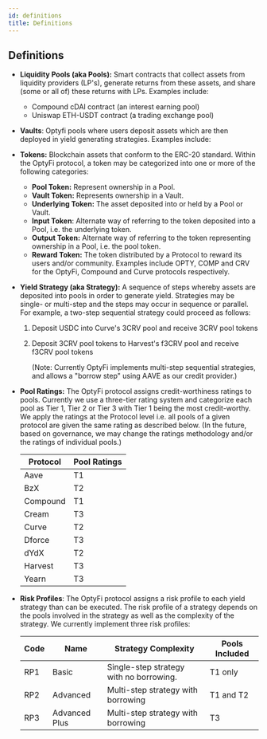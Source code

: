 ```yaml
---
id: definitions
title: Definitions
---
```


## Definitions

- **Liquidity Pools (aka Pools):** Smart contracts that collect assets from liquidity providers (LP's), generate returns from these assets, and share (some or all of) these returns with LPs. Examples include:

  - Compound cDAI contract (an interest earning pool)
  - Uniswap ETH-USDT contract (a trading exchange pool)

- **Vaults**: Optyfi pools where users deposit assets which are then deployed in yield generating strategies. Examples include:

- **Tokens:** Blockchain assets that conform to the ERC-20 standard. Within the OptyFi protocol, a token may be categorized into one or more of the following categories:

  - **Pool Token:** Represent ownership in a Pool.
  - **Vault Token:** Represents ownership in a Vault.
  - **Underlying Token:** The asset deposited into or held by a Pool or Vault.
  - **Input Token**: Alternate way of referring to the token deposited into a Pool, i.e. the underlying token.    
  - **Output Token:** Alternate way of referring to the token representing ownership in a Pool, i.e. the pool token. 
  - **Reward Token:** The token distributed by a Protocol to reward its users and/or community. Examples include OPTY, COMP and CRV for the OptyFi, Compound and Curve protocols respectively.  

- **Yield Strategy (aka Strategy):** A sequence of steps whereby assets are deposited into pools in order to generate yield. Strategies may be single- or multi-step and the steps may occur in sequence or parallel. For example, a two-step sequential strategy could proceed as follows:

  1. Deposit USDC into Curve's 3CRV pool and receive 3CRV pool tokens  

  2. Deposit  3CRV pool tokens to Harvest's f3CRV pool and receive f3CRV pool tokens 

     (Note: Currently OptyFi implements multi-step sequential strategies, and allows a "borrow step" using AAVE as our credit provider.)
  
- **Pool Ratings:** The OptyFi protocol assigns credit-worthiness ratings to pools. Currently we use a three-tier rating system and categorize each pool as Tier 1, Tier 2 or Tier 3 with Tier 1 being the most credit-worthy. We apply the ratings at the Protocol level i.e. all pools of a given protocol are given the same rating as described below. (In the future, based on governance, we may change the ratings methodology and/or the ratings of individual pools.)

  | **Protocol** | **Pool Ratings** |
  | ------------ | ---------------- |
  | Aave         | T1               |
  | BzX          | T2               |
  | Compound     | T1               |
  | Cream        | T3               |
  | Curve        | T2               |
  | Dforce       | T3               |
  | dYdX         | T2               |
  | Harvest      | T3               |
  | Yearn        | T3               |

- **Risk Profiles**: The OptyFi protocol assigns a risk profile to each yield strategy than can be executed. The risk profile of a strategy depends on the pools involved in the strategy as well as the complexity of the strategy. We currently implement three risk profiles:

  | Code | Name          | Strategy Complexity                     | Pools Included |
  | ---- | ------------- | --------------------------------------- | -------------- |
  | RP1  | Basic         | Single-step strategy with no borrowing. | T1 only        |
  | RP2  | Advanced      | Multi-step strategy with borrowing      | T1 and T2      |
  | RP3  | Advanced Plus | Multi-step strategy with borrowing      | T3             |

  

